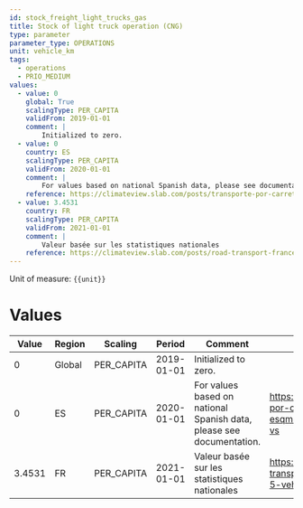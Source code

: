 ```yaml
---
id: stock_freight_light_trucks_gas
title: Stock of light truck operation (CNG)
type: parameter
parameter_type: OPERATIONS
unit: vehicle_km
tags:
  - operations
  - PRIO_MEDIUM
values:
  - value: 0
    global: True
    scalingType: PER_CAPITA
    validFrom: 2019-01-01
    comment: |
        Initialized to zero.
  - value: 0
    country: ES
    scalingType: PER_CAPITA
    validFrom: 2020-01-01
    comment: |
        For values based on national Spanish data, please see documentation.
    reference: https://climateview.slab.com/posts/transporte-por-carretera-road-transport-esqm8w27#hfvae-light-goods-vehicles-lg-vs
  - value: 3.4531
    country: FR
    scalingType: PER_CAPITA
    validFrom: 2021-01-01
    comment: |
        Valeur basée sur les statistiques nationales
    reference: https://climateview.slab.com/posts/road-transport-france-eoxjg43o#hmetp-tableau-5-vehicules-utilitaires-legers-vu-ls
---
```



Unit of measure: `{{unit}}`


# Values


| Value | Region | Scaling | Period | Comment | Reference |
|-------|--------|---------|--------|---------|-----------|
| 0 | Global | PER_CAPITA | 2019-01-01 | Initialized to zero. |  |
| 0 | ES | PER_CAPITA | 2020-01-01 | For values based on national Spanish data, please see documentation. | https://climateview.slab.com/posts/transporte-por-carretera-road-transport-esqm8w27#hfvae-light-goods-vehicles-lg-vs |
| 3.4531 | FR | PER_CAPITA | 2021-01-01 | Valeur basée sur les statistiques nationales | https://climateview.slab.com/posts/road-transport-france-eoxjg43o#hmetp-tableau-5-vehicules-utilitaires-legers-vu-ls |


